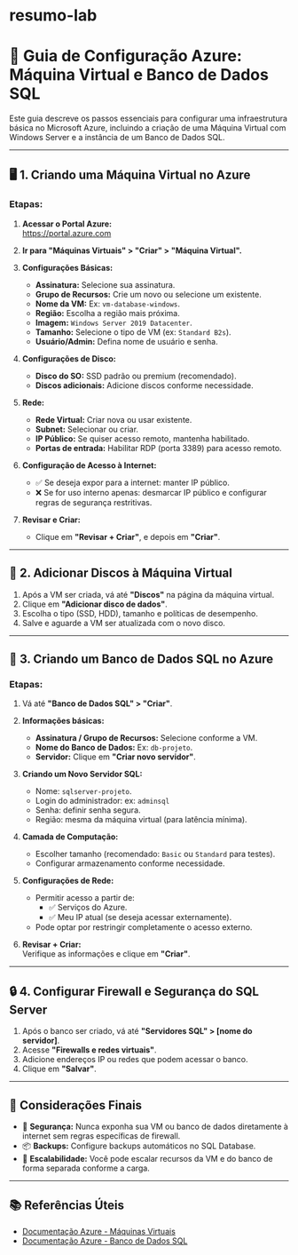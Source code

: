 # resumo-lab
# 🚀 Guia de Configuração Azure: Máquina Virtual e Banco de Dados SQL

Este guia descreve os passos essenciais para configurar uma infraestrutura básica no Microsoft Azure, incluindo a criação de uma Máquina Virtual com Windows Server e a instância de um Banco de Dados SQL.

---

## 🖥️ 1. Criando uma Máquina Virtual no Azure

### Etapas:

1. **Acessar o Portal Azure:**  
   https://portal.azure.com

2. **Ir para "Máquinas Virtuais" > "Criar" > "Máquina Virtual".**

3. **Configurações Básicas:**
   - **Assinatura:** Selecione sua assinatura.
   - **Grupo de Recursos:** Crie um novo ou selecione um existente.
   - **Nome da VM:** Ex: `vm-database-windows`.
   - **Região:** Escolha a região mais próxima.
   - **Imagem:** `Windows Server 2019 Datacenter`.
   - **Tamanho:** Selecione o tipo de VM (ex: `Standard B2s`).
   - **Usuário/Admin:** Defina nome de usuário e senha.

4. **Configurações de Disco:**
   - **Disco do SO:** SSD padrão ou premium (recomendado).
   - **Discos adicionais:** Adicione discos conforme necessidade.

5. **Rede:**
   - **Rede Virtual:** Criar nova ou usar existente.
   - **Subnet:** Selecionar ou criar.
   - **IP Público:** Se quiser acesso remoto, mantenha habilitado.
   - **Portas de entrada:** Habilitar RDP (porta 3389) para acesso remoto.

6. **Configuração de Acesso à Internet:**
   - ✅ Se deseja expor para a internet: manter IP público.
   - ❌ Se for uso interno apenas: desmarcar IP público e configurar regras de segurança restritivas.

7. **Revisar e Criar:**  
   - Clique em **"Revisar + Criar"**, e depois em **"Criar"**.

---

## 💽 2. Adicionar Discos à Máquina Virtual

1. Após a VM ser criada, vá até **"Discos"** na página da máquina virtual.
2. Clique em **"Adicionar disco de dados"**.
3. Escolha o tipo (SSD, HDD), tamanho e políticas de desempenho.
4. Salve e aguarde a VM ser atualizada com o novo disco.

---

## 🧠 3. Criando um Banco de Dados SQL no Azure

### Etapas:

1. Vá até **"Banco de Dados SQL" > "Criar"**.

2. **Informações básicas:**
   - **Assinatura / Grupo de Recursos:** Selecione conforme a VM.
   - **Nome do Banco de Dados:** Ex: `db-projeto`.
   - **Servidor:** Clique em **"Criar novo servidor"**.

3. **Criando um Novo Servidor SQL:**
   - Nome: `sqlserver-projeto`.
   - Login do administrador: ex: `adminsql`
   - Senha: definir senha segura.
   - Região: mesma da máquina virtual (para latência mínima).

4. **Camada de Computação:**
   - Escolher tamanho (recomendado: `Basic` ou `Standard` para testes).
   - Configurar armazenamento conforme necessidade.

5. **Configurações de Rede:**
   - Permitir acesso a partir de:
     - ✅ Serviços do Azure.
     - ✅ Meu IP atual (se deseja acessar externamente).
   - Pode optar por restringir completamente o acesso externo.

6. **Revisar + Criar:**  
   Verifique as informações e clique em **"Criar"**.

---

## 🔒 4. Configurar Firewall e Segurança do SQL Server

1. Após o banco ser criado, vá até **"Servidores SQL" > [nome do servidor]**.
2. Acesse **"Firewalls e redes virtuais"**.
3. Adicione endereços IP ou redes que podem acessar o banco.
4. Clique em **"Salvar"**.

---

## 📎 Considerações Finais

- 🔑 **Segurança:** Nunca exponha sua VM ou banco de dados diretamente à internet sem regras específicas de firewall.
- 📦 **Backups:** Configure backups automáticos no SQL Database.
- 🔄 **Escalabilidade:** Você pode escalar recursos da VM e do banco de forma separada conforme a carga.

---

## 📚 Referências Úteis

- [Documentação Azure - Máquinas Virtuais](https://learn.microsoft.com/pt-br/azure/virtual-machines/)
- [Documentação Azure - Banco de Dados SQL](https://learn.microsoft.com/pt-br/azure/azure-sql/database/)
